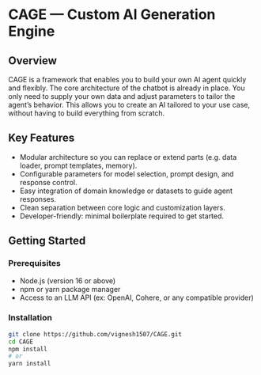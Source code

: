 # CAGE — Custom AI Generation Engine

## Overview

CAGE is a framework that enables you to build your own AI agent quickly and flexibly. The core architecture of the chatbot is already in place. You only need to supply your own data and adjust parameters to tailor the agent’s behavior. This allows you to create an AI tailored to your use case, without having to build everything from scratch.

## Key Features

- Modular architecture so you can replace or extend parts (e.g. data loader, prompt templates, memory).
- Configurable parameters for model selection, prompt design, and response control.
- Easy integration of domain knowledge or datasets to guide agent responses.
- Clean separation between core logic and customization layers.
- Developer-friendly: minimal boilerplate required to get started.

## Getting Started

### Prerequisites

- Node.js (version 16 or above)
- npm or yarn package manager
- Access to an LLM API (ex: OpenAI, Cohere, or any compatible provider)

### Installation

```bash
git clone https://github.com/vignesh1507/CAGE.git
cd CAGE
npm install
# or
yarn install

